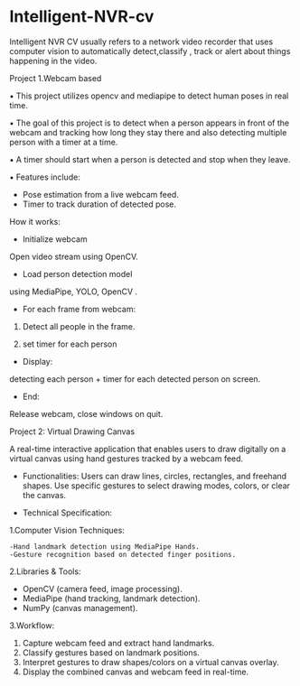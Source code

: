 # Intelligent-NVR-cv
Intelligent NVR CV usually refers to a network video recorder that uses computer vision to automatically detect,classify , track or alert about things happening in the video.

Project 1.Webcam based

▪ This project utilizes opencv and mediapipe to detect human poses in 
real time.

▪ The goal of this project is to detect when a person appears in front of the webcam and tracking how long they stay there and also detecting multiple person with a timer at a time.

▪ A timer should start when a person is detected and stop when they leave.

▪ Features include:
- Pose estimation from a live webcam feed.
- Timer to track duration of detected pose.

How it works:

- Initialize webcam 

Open video stream using OpenCV.

- Load person detection model 

using MediaPipe, YOLO, OpenCV .

- For each frame from webcam:

1. Detect all people in the frame.

2. set timer for each person

- Display:

detecting each person + timer for each detected person on screen.

- End:

Release webcam, close windows on quit.

Project 2: Virtual Drawing Canvas
 
 A real-time interactive application that enables users to draw digitally on a virtual canvas using hand gestures tracked by a webcam feed.

- Functionalities:
  Users can draw lines, circles, rectangles, and freehand shapes.
Use specific gestures to select drawing modes, colors, or clear the canvas.

- Technical Specification:

1.Computer Vision Techniques:
    
    -Hand landmark detection using MediaPipe Hands.
    -Gesture recognition based on detected finger positions.

 2.Libraries & Tools:
- OpenCV (camera feed, image processing).
- MediaPipe (hand tracking, landmark detection).
- NumPy (canvas management).

 3.Workflow:
   1. Capture webcam feed and extract hand landmarks.
   2. Classify gestures based on landmark positions.
   3. Interpret gestures to draw shapes/colors on a virtual canvas overlay.
   4. Display the combined canvas and webcam feed in real-time.
